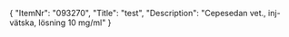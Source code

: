 {
  "ItemNr": "093270",
  "Title": "test",
  "Description": "Cepesedan vet., inj-vätska, lösning 10 mg/ml"
}